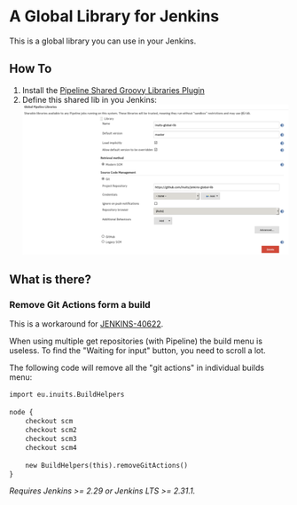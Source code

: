 # A Global Library for Jenkins

This is a global library you can use in your Jenkins.

## How To

1. Install the [Pipeline Shared Groovy Libraries
   Plugin](https://wiki.jenkins-ci.org/display/JENKINS/Pipeline+Shared+Groovy+Libraries+Plugin)
1. Define this shared lib in you Jenkins:
    ![Jenkins Config](jenkins-config.png)

## What is there?

### Remove Git Actions form a build

This is a workaround for [JENKINS-40622](https://issues.jenkins-ci.org/browse/JENKINS-40622).

When using multiple get repositories (with Pipeline) the build menu is useless.
To find the "Waiting for input" button, you need to scroll a lot.

The following code will remove all the "git actions" in individual builds menu:

```
import eu.inuits.BuildHelpers

node {
    checkout scm
    checkout scm2
    checkout scm3
    checkout scm4

    new BuildHelpers(this).removeGitActions()
}
```

*Requires Jenkins >= 2.29 or Jenkins LTS >= 2.31.1.*
